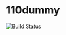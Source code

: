 # 110dummy
[![Build Status](https://travis-ci.org/XiaofanLinUS/110dummy.svg?branch=master)](https://travis-ci.org/XiaofanLinUS/110dummy)
